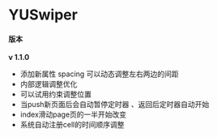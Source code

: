 # YUSwiper

#### 版本

**v 1.1.0**
- 添加新属性 spacing 可以动态调整左右两边的间距
- 内部逻辑调整优化
- 可以试用约束调整位置
- 当push新页面后会自动暂停定时器 、返回后定时器自动开始
- index滑动page页的一半开始改变
- 系统自动注册cell的时间顺序调整
